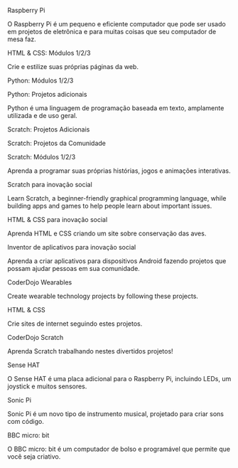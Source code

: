 Raspberry Pi

O Raspberry Pi é um pequeno e eficiente computador que pode ser usado em projetos de eletrônica e para muitas coisas que seu computador de mesa faz.

HTML & CSS: Módulos 1/2/3

Crie e estilize suas próprias páginas da web.

Python: Módulos 1/2/3

Python: Projetos adicionais

Python é uma linguagem de programação baseada em texto, amplamente utilizada e de uso geral.

Scratch: Projetos Adicionais

Scratch: Projetos da Comunidade

Scratch: Módulos 1/2/3

Aprenda a programar suas próprias histórias, jogos e animações interativas.

Scratch para inovação social

Learn Scratch, a beginner-friendly graphical programming language, while building apps and games to help people learn about important issues.

HTML & CSS para inovação social

Aprenda HTML e CSS criando um site sobre conservação das aves.

Inventor de aplicativos para inovação social

Aprenda a criar aplicativos para dispositivos Android fazendo projetos que possam ajudar pessoas em sua comunidade.

CoderDojo Wearables

Create wearable technology projects by following these projects.

HTML & CSS

Crie sites de internet seguindo estes projetos.

CoderDojo Scratch

Aprenda Scratch trabalhando nestes divertidos projetos!

Sense HAT

O Sense HAT é uma placa adicional para o Raspberry Pi, incluindo LEDs, um joystick e muitos sensores.

Sonic Pi

Sonic Pi é um novo tipo de instrumento musical, projetado para criar sons com código.

BBC micro: bit

O BBC micro: bit é um computador de bolso e programável que permite que você seja criativo.